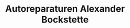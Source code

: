 ---
title: "Autoreparaturen Alexander Bockstette"
url: /borgholzhausen/autoreparaturen-alexander-bockstette/
shop: Autowerkstatt
---